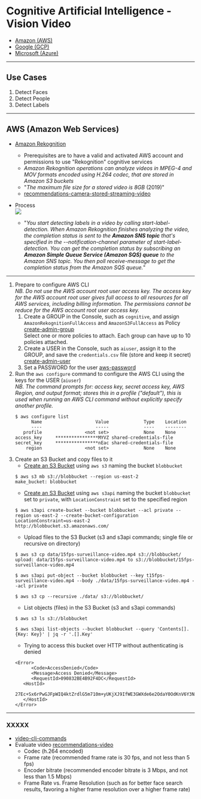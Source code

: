 # Cognitive Artificial Intelligence - Vision Video


* [Amazon (AWS)](https://aws.amazon.com/machine-learning/)
* [Google (GCP)](https://cloud.google.com/products/ai/)
* [Microsoft (Azure)](https://azure.microsoft.com/services/cognitive-services/)

***

## Use Cases
1. Detect Faces
1. Detect People
1. Detect Labels

***

## AWS (Amazon Web Services)

* [Amazon Rekognition](https://docs.aws.amazon.com/en_pv/rekognition/latest/dg/what-is.html)
   * Prerequisites are to have a valid and activated AWS account and permissions to use "Rekognition" cognitive services
   * <i>Amazon Rekognition operations can analyze videos in MPEG-4 and MOV formats encoded using H.264 codec, that are stored in Amazon S3 buckets</i>
   * "<i>The maximum file size for a stored video is 8GB</i> (2019)"
   * [recommendations-camera-stored-streaming-video](https://docs.aws.amazon.com/en_pv/rekognition/latest/dg/recommendations-camera-stored-streaming-video.html)
   
* Process
<br><img src="https://docs.aws.amazon.com/en_pv/rekognition/latest/dg/images/VideoRekognition.png" /><br>
   * "<i>You start detecting labels in a video by calling start-label-detection. When Amazon Rekognition finishes analyzing the video, the completion status is sent to the <strong>Amazon SNS topic</strong> that's specified in the --notification-channel parameter of start-label-detection. You can get the completion status by subscribing an <strong>Amazon Simple Queue Service (Amazon SQS) queue</strong> to the Amazon SNS topic. You then poll receive-message to get the completion status from the Amazon SQS queue.</i>"
***
1. Prepare to configure AWS CLI
   <br><i>NB. Do not use the AWS account root user access key. The access key for the AWS account root user gives full access to all resources for all AWS services, including billing information. The permissions cannot be reduce for the AWS account root user access key.</i>
   1. Create a GROUP in the Console, such as `cognitive`, and assign `AmazonRekognitionFullAccess` and `AmazonS3FullAccess` as Policy [create-admin-group](https://docs.aws.amazon.com/IAM/latest/UserGuide/getting-started_create-admin-group.html)
   <br>Select one or more policies to attach. Each group can have up to 10 policies attached.
   1. Create a USER in the Console, such as `aiuser`, assign it to the GROUP, and save the `credentials.csv` file (store and keep it secret) [create-admin-user](https://docs.aws.amazon.com/IAM/latest/UserGuide/getting-started_create-admin-group.html)
   1. Set a PASSWORD for the user [aws-password](https://docs.aws.amazon.com/IAM/latest/UserGuide/id_credentials_passwords_admin-change-user.html)
1. Run the `aws configure` command to configure the AWS CLI using the keys for the USER (`aiuser`)
   <br><i>NB. The command prompts for: access key, secret access key, AWS Region, and output format; stores this in a profile ("default"), this is used when running  an AWS CLI command without explicitly specify another profile.</i>
   ```
   $ aws configure list
         Name                    Value             Type    Location
         ----                    -----             ----    --------
      profile                <not set>             None    None
   access_key     ****************MYVZ shared-credentials-file    
   secret_key     ****************nEac shared-credentials-file    
       region                <not set>             None    None
   ```
1. Create an S3 Bucket and copy files to it
   * [Create an S3 Bucket](https://docs.aws.amazon.com/cli/latest/reference/s3/mb.html) using `aws s3` naming the bucket `blobbucket`
   ```
   $ aws s3 mb s3://blobbucket --region us-east-2 
   make_bucket: blobbucket
   ```
   * [Create an S3 Bucket](https://docs.aws.amazon.com/cli/latest/reference/s3api/create-bucket.html) using `aws s3api` naming the bucket `blobbucket` set to `private`, with `LocationConstraint` set to the specified region
   ```
   $ aws s3api create-bucket --bucket blobbucket --acl private --region us-east-2 --create-bucket-configuration LocationConstraint=us-east-2
   http://blobbucket.s3.amazonaws.com/
   ```
   * Upload files to the S3 Bucket (s3 and s3api commands; single file or recursive on directory)
   ```
   $ aws s3 cp data/15fps-surveillance-video.mp4 s3://blobbucket/
   upload: data/15fps-surveillance-video.mp4 to s3://blobbucket/15fps-surveillance-video.mp4
   
   $ aws s3api put-object --bucket blobbucket --key t15fps-surveillance-video.mp4 --body ./data/15fps-surveillance-video.mp4 --acl private

   $ aws s3 cp --recursive ./data/ s3://blobbucket/
   ```
   * List objects (files) in the S3 Bucket  (s3 and s3api commands)
   ```
   $ aws s3 ls s3://blobbucket

   $ aws s3api list-objects --bucket blobbucket --query 'Contents[].{Key: Key}' | jq -r '.[].Key'
   ```
   * Trying to access this bucket over HTTP without authenticating is denied
   ```
   <Error>
         <Code>AccessDenied</Code>
         <Message>Access Denied</Message>
         <RequestId>090832BE4B92F4DC</RequestId>
      <HostId>
         27Ec+Sx6rPwGJFpWIQ4ktZrdlG5m710m+yUKjXJ9IfWE3GWXde6e2OdaY0OdKnV6Y3NEUSOI4iw=
      </HostId>
   </Error>
   ```
***

### XXXXX
* [video-cli-commands](https://docs.aws.amazon.com/en_pv/rekognition/latest/dg/video-cli-commands.html)
* Evaluate video [recommendations-video](https://docs.aws.amazon.com/en_pv/rekognition/latest/dg/recommendations-camera-stored-streaming-video.html)
   * Codec (h.264 encoded)
   * Frame rate (recommended frame rate is 30 fps, and not less than 5 fps)
   * Encoder bitrate (recommended encoder bitrate is 3 Mbps, and not less than 1.5 Mbps)
   * Frame Rate vs. Frame Resolution (such as for better face search results, favoring a higher frame resolution over a higher frame rate)
<!--
***
aws rekognition start-label-detection --video "S3Object={Bucket=bucketname,Name=videofile}" \
--endpoint-url Endpoint \
--notification-channel "SNSTopicArn=TopicARN,RoleArn=RoleARN" \
--region us-east-1 
    
aws rekognition get-label-detection  --job-id JobId \
--endpoint-url Endpoint \
--region us-east-1 


